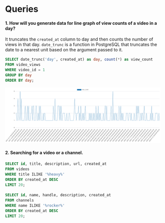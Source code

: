 # Queries

#### 1. How will you generate data for line graph of view counts of a video in a day?

It truncates the `created_at` column to day and then counts the number of views in that day.
`date_trunc` is a function in PostgreSQL that truncates the date to a nearest unit based on the argument passed to it.

```sql
SELECT date_trunc('day', created_at) as day, count(*) as view_count
FROM video_views
WHERE video_id = 1
GROUP BY day
ORDER BY day;
```

![Line Graph for the above query](../assets/line_graph.png)

#### 2. Searching for a video or a channel.

```sql
SELECT id, title, description, url, created_at
FROM videos
WHERE title ILIKE '%heavy%'
ORDER BY created_at DESC
LIMIT 20;

SELECT id, name, handle, description, created_at
FROM channels
WHERE name ILIKE '%rocker%'
ORDER BY created_at DESC
LIMIT 20;
```
